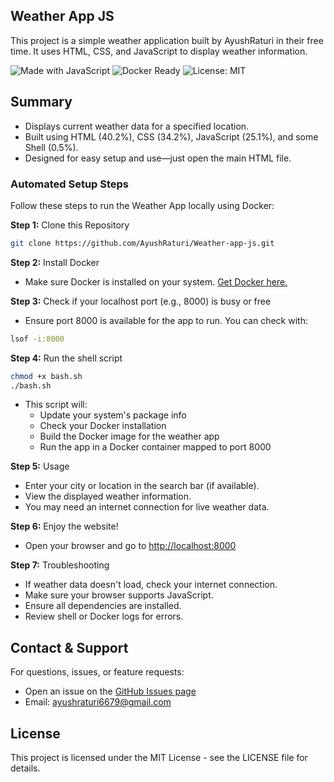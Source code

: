 ## Weather App JS

This project is a simple weather application built by AyushRaturi in their free time. It uses HTML, CSS, and JavaScript to display weather information.

![Made with JavaScript](https://img.shields.io/badge/Made_with-JavaScript-1f425f.svg) ![Docker Ready](https://img.shields.io/badge/Docker-Ready-blue.svg) ![License: MIT](https://img.shields.io/badge/License-MIT-yellow.svg)
## Summary

- Displays current weather data for a specified location.
- Built using HTML (40.2%), CSS (34.2%), JavaScript (25.1%), and some Shell (0.5%).
- Designed for easy setup and use—just open the main HTML file.

### Automated Setup Steps

Follow these steps to run the Weather App locally using Docker:

**Step 1:** Clone this Repository
```bash
git clone https://github.com/AyushRaturi/Weather-app-js.git
```

**Step 2:** Install Docker
- Make sure Docker is installed on your system. [Get Docker here.](https://docs.docker.com/get-docker/)

**Step 3:** Check if your localhost port (e.g., 8000) is busy or free
- Ensure port 8000 is available for the app to run. You can check with:
```bash
lsof -i:8000
```

**Step 4:** Run the shell script
```bash
chmod +x bash.sh
./bash.sh
```
- This script will:
   - Update your system's package info
   - Check your Docker installation
   - Build the Docker image for the weather app
   - Run the app in a Docker container mapped to port 8000

**Step 5:** Usage

- Enter your city or location in the search bar (if available).
- View the displayed weather information.
- You may need an internet connection for live weather data.

**Step 6:** Enjoy the website!
- Open your browser and go to [http://localhost:8000](http://localhost:8000)


**Step 7:** Troubleshooting

- If weather data doesn't load, check your internet connection.
- Make sure your browser supports JavaScript.
- Ensure all dependencies are installed.
- Review shell or Docker logs for errors.

## Contact & Support
For questions, issues, or feature requests:
- Open an issue on the [GitHub Issues page](https://github.com/AyushRaturi/Weather-app-js/issues)
- Email: ayushraturi6679@gmail.com

## License
This project is licensed under the MIT License - see the LICENSE file for details.
